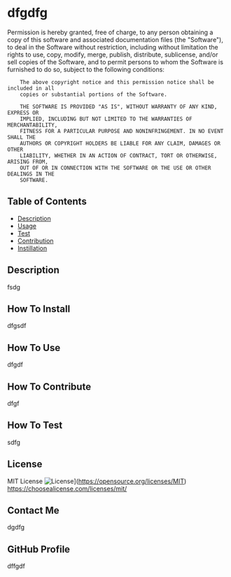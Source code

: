 # dfgdfg

Permission is hereby granted, free of charge, to any person obtaining a copy
        of this software and associated documentation files (the "Software"), to deal
        in the Software without restriction, including without limitation the rights
        to use, copy, modify, merge, publish, distribute, sublicense, and/or sell
        copies of the Software, and to permit persons to whom the Software is
        furnished to do so, subject to the following conditions:
        
        The above copyright notice and this permission notice shall be included in all
        copies or substantial portions of the Software.
        
        THE SOFTWARE IS PROVIDED "AS IS", WITHOUT WARRANTY OF ANY KIND, EXPRESS OR
        IMPLIED, INCLUDING BUT NOT LIMITED TO THE WARRANTIES OF MERCHANTABILITY,
        FITNESS FOR A PARTICULAR PURPOSE AND NONINFRINGEMENT. IN NO EVENT SHALL THE
        AUTHORS OR COPYRIGHT HOLDERS BE LIABLE FOR ANY CLAIM, DAMAGES OR OTHER
        LIABILITY, WHETHER IN AN ACTION OF CONTRACT, TORT OR OTHERWISE, ARISING FROM,
        OUT OF OR IN CONNECTION WITH THE SOFTWARE OR THE USE OR OTHER DEALINGS IN THE
        SOFTWARE.

## Table of Contents
- [Description](#description)
- [Usage](#usage)
- [Test](#test)
- [Contribution](#contribution)
- [Instillation](#install)

## Description
fsdg

## How To Install
dfgsdf

## How To Use
dfgdf

## How To Contribute
dfgf

## How To Test
sdfg

## License
MIT License
![License](https://img.shields.io/badge/License-MIT-yellow.svg)](https://opensource.org/licenses/MIT)
https://choosealicense.com/licenses/mit/

## Contact Me
dgdfg

## GitHub Profile
dffgdf

